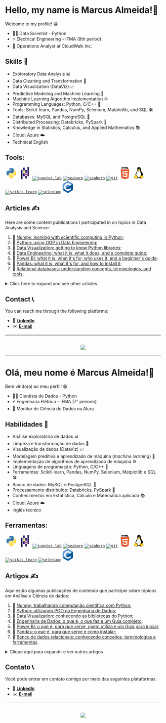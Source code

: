 # **Hello, my name is Marcus Almeida!🎲**

Welcome to my profile! 😁

- 👨‍🔬 Data Scientist - Python
- ⚡ Electrical Engineering - IFMA (8th period)
- 🤿 Operations Analyst at CloudWalk Inc.

## Skills 🚀

- Exploratory Data Analysis 📊
- Data Cleaning and Transformation 🧹
- Data Visualization (DataViz) 📈
- Predictive Modeling and Machine Learning 🤖
- Machine Learning Algorithm Implementation ⚙️
- Programming Languages: Python, C/C++ 🐍
- Tools: Scikit-learn, Pandas, NumPy, Selenium, Matplotlib, and SQL 🛠️
- Databases: MySQL and PostgreSQL 💾
- Distributed Processing: Databricks, PySpark 🌟
- Knowledge in Statistics, Calculus, and Applied Mathematics 📚
- Cloud: Azure ☁️
- Technical English

## Tools:
<section>
 <!-- Language icons -->
 <p align="left">
 <!-- Python -->
 <a href="https://www.python.org" target="_blank" rel="noreferrer"><code><img src="https://raw.githubusercontent.com/devicons/devicon/master/icons/python/python-original.svg" alt="python" width="40" height="40"/></code></a>
  <!-- Pandas -->
 <a href="https://pandas.pydata.org/" target="_blank" rel="noreferrer"><code><img src="https://raw.githubusercontent.com/devicons/devicon/2ae2a900d2f041da66e950e4d48052658d850630/icons/pandas/pandas-original.svg" alt="pandas" width="40" height="40"/></code></a>
 <!-- Jupyter -->
 <a href="https://jupyter.org/" target="_blank" rel="noreferrer"><code><img src="https://cdn.jsdelivr.net/gh/devicons/devicon/icons/jupyter/jupyter-original.svg" alt="jupyter_lab" width="40" height="40"/></code></a>
 <!-- Numpy -->
 <a href="https://numpy.org/" target="_blank" rel="noreferrer"><code><img src="https://cdn.jsdelivr.net/gh/devicons/devicon/icons/numpy/numpy-original.svg" alt="seaborn" width="40" height="40"/></code></a>
 <!-- Seaborn -->
 <a href="https://seaborn.pydata.org/" target="_blank" rel="noreferrer"><code><img src="https://seaborn.pydata.org/_images/logo-mark-lightbg.svg" alt="seaborn" width="40" height="40"/></code></a>
 <!-- Git -->
 <a href="https://git-scm.com/" target="_blank" rel="noreferrer"><code><img src="https://www.vectorlogo.zone/logos/git-scm/git-scm-icon.svg" alt="git" width="40" height="40"/></code></a>
 <!-- HTML 5 -->
 <a href="https://www.w3.org/html/" target="_blank" rel="noreferrer"><code><img src="https://raw.githubusercontent.com/devicons/devicon/master/icons/html5/html5-original-wordmark.svg" alt="html5" width="40" height="40"/></code></a>
 <!-- Linux -->
 <a href="https://www.linux.org/" target="_blank" rel="noreferrer"><code><img src="https://raw.githubusercontent.com/devicons/devicon/master/icons/linux/linux-original.svg" alt="linux" width="40" height="40"/></code></a>
  <!-- Scikit Learn -->
 <a href="https://scikit-learn.org/" target="_blank" rel="noreferrer"><code><img src="https://upload.wikimedia.org/wikipedia/commons/0/05/Scikit_learn_logo_small.svg" alt="scikit_learn" width="40" height="40"/></code></a>
 <!-- Selenium -->
 <a href="https://www.selenium.dev" target="_blank" rel="noreferrer"><code><img src="https://raw.githubusercontent.com/detain/svg-logos/780f25886640cef088af994181646db2f6b1a3f8/svg/selenium-logo.svg" alt="selenium" width="40" height="40"/></code></a>
 <!-- C Language -->
 <a href="https://www.open-std.org/jtc1/sc22/wg14/" target="_blank" rel="noreferrer"><code><img src="https://raw.githubusercontent.com/devicons/devicon/master/icons/c/c-original.svg" alt="c_language" width="40" height="40"/></code></a>
 </p>
</section>

## Articles ✍️

Here are some content publications I participated in on topics in Data Analysis and Science:

1. 📄 [Numpy: working with scientific computing in Python](https://www.alura.com.br/artigos/numpy-computacao-cientifica-com-python);
2. 📄 [Python: using OOP in Data Engineering](https://www.alura.com.br/artigos/python-poo-engenharia-dados);
3. 📄 [Data Visualization: getting to know Python libraries](https://www.alura.com.br/artigos/data-visualization-conhecendo-bibliotecas-python);
4. 📄 [Data Engineering: what it is, what it does, and a complete guide](https://www.alura.com.br/artigos/engenharia-dados);
5. 📄 [Power BI: what it is, what it's for, who uses it, and a beginner's guide](https://www.alura.com.br/artigos/power-bi);
6. 📄 [Pandas: what it is, what it's for, and how to install it](https://www.alura.com.br/artigos/pandas-o-que-e-para-que-serve-como-instalar);
7. 📄 [Relational databases: understanding concepts, terminologies, and tools](https://www.alura.com.br/artigos/banco-dados-relacionais-conceitos-terminologias-ferramentas).

<details>
<summary>Click here to expand and see other articles</summary>

- <a href='https://www.alura.com.br/artigos/iniciando-projeto-spark-no-colab'>📄 Starting a Spark project in Google Colab</a>
</details>


## Contact 📞

You can reach me through the following platforms:
- 📄 **[LinkedIn](https://www.linkedin.com/in/marcus-vinicius-de-souza-almeida/)**
- ✉️ **[E-mail](mailto:marcus.almeida.ds@gmail.com)**
 
---

<br>
<div align="center">
  <!-- <a href="https://github.com/Alm3ida">
  <img height="180em" src="https://github-readme-stats.vercel.app/api?username=Alm3ida&show_icons=true&theme=aura&include_all_commits=true&count_private=true"/> -->
  <img height="180em" src="https://github-readme-stats.vercel.app/api/top-langs/?username=Alm3ida&layout=compact&langs_count=7&theme=github_dark"/>
</div>


---

# **Olá, meu nome é Marcus Almeida!🎲** 

Bem vindo(a) ao meu perfil! 😁

- 👨‍🔬 Cientista de Dados - Python
- ⚡ Engenharia Elétrica - IFMA (7° período)
- 🤿 Monitor de Ciência de Dados na Alura

## Habilidades 🚀

- Análise exploratória de dados 📊
- Limpeza e transformação de dados 🧹
- Visualização de dados (DataViz) 📈
- Modelagem preditiva e aprendizado de máquina (*machine learning*) 🤖
- Implementação de algoritmos de aprendizado de máquina ⚙️
- Linguagens de programação: Python, C/C++ 🐍
- Ferramentas: Scikit-learn, Pandas, NumPy, Selenium, Matplotlib e SQL 🛠️
- Banco de dados: MySQL e PostgreSQL 💾
- Processamento distribuído: Databricks, PySpark 🌟
- Conhecimentos em Estatística, Cálculo e Matemática aplicada 📚
- Cloud: Azure ☁️
- Inglês técnico


## Ferramentas:

<section>
 <!-- Language icons -->
 <p align="left">
 <!-- Python -->
 <a href="https://www.python.org" target="_blank" rel="noreferrer"><code><img src="https://raw.githubusercontent.com/devicons/devicon/master/icons/python/python-original.svg" alt="python" width="40" height="40"/></code></a>
  <!-- Pandas -->
 <a href="https://pandas.pydata.org/" target="_blank" rel="noreferrer"><code><img src="https://raw.githubusercontent.com/devicons/devicon/2ae2a900d2f041da66e950e4d48052658d850630/icons/pandas/pandas-original.svg" alt="pandas" width="40" height="40"/></code></a>
 <!-- Jupyter -->
 <a href="https://jupyter.org/" target="_blank" rel="noreferrer"><code><img src="https://cdn.jsdelivr.net/gh/devicons/devicon/icons/jupyter/jupyter-original.svg" alt="jupyter_lab" width="40" height="40"/></code></a>
 <!-- Numpy -->
 <a href="https://numpy.org/" target="_blank" rel="noreferrer"><code><img src="https://cdn.jsdelivr.net/gh/devicons/devicon/icons/numpy/numpy-original.svg" alt="seaborn" width="40" height="40"/></code></a>
 <!-- Seaborn -->
 <a href="https://seaborn.pydata.org/" target="_blank" rel="noreferrer"><code><img src="https://seaborn.pydata.org/_images/logo-mark-lightbg.svg" alt="seaborn" width="40" height="40"/></code></a>
 <!-- Git -->
 <a href="https://git-scm.com/" target="_blank" rel="noreferrer"><code><img src="https://www.vectorlogo.zone/logos/git-scm/git-scm-icon.svg" alt="git" width="40" height="40"/></code></a>
 <!-- HTML 5 -->
 <a href="https://www.w3.org/html/" target="_blank" rel="noreferrer"><code><img src="https://raw.githubusercontent.com/devicons/devicon/master/icons/html5/html5-original-wordmark.svg" alt="html5" width="40" height="40"/></code></a>
 <!-- Linux -->
 <a href="https://www.linux.org/" target="_blank" rel="noreferrer"><code><img src="https://raw.githubusercontent.com/devicons/devicon/master/icons/linux/linux-original.svg" alt="linux" width="40" height="40"/></code></a>
  <!-- Scikit Learn -->
 <a href="https://scikit-learn.org/" target="_blank" rel="noreferrer"><code><img src="https://upload.wikimedia.org/wikipedia/commons/0/05/Scikit_learn_logo_small.svg" alt="scikit_learn" width="40" height="40"/></code></a>
 <!-- Selenium -->
 <a href="https://www.selenium.dev" target="_blank" rel="noreferrer"><code><img src="https://raw.githubusercontent.com/detain/svg-logos/780f25886640cef088af994181646db2f6b1a3f8/svg/selenium-logo.svg" alt="selenium" width="40" height="40"/></code></a>
 <!-- C Language -->
 <a href="https://www.open-std.org/jtc1/sc22/wg14/" target="_blank" rel="noreferrer"><code><img src="https://raw.githubusercontent.com/devicons/devicon/master/icons/c/c-original.svg" alt="c_language" width="40" height="40"/></code></a>
 </p>
</section>

## Artigos ✍️

Aqui estão algumas publicações de conteúdo que participei sobre tópicos em Análise e Ciência de dados:

1. 📄 [Numpy: trabalhando computação científica com Python](https://www.alura.com.br/artigos/numpy-computacao-cientifica-com-python);
2. 📄 [Python: utilizando POO na Engenharia de Dados](https://www.alura.com.br/artigos/python-poo-engenharia-dados);
3. 📄 [Data Visualization: conhecendo as bibliotecas do Python](https://www.alura.com.br/artigos/data-visualization-conhecendo-bibliotecas-python);
4. 📄 [Engenharia de Dados: o que é, o que faz e um Guia completo](https://www.alura.com.br/artigos/engenharia-dados);
5. 📄 [Power BI: o que é, para que serve, quem utiliza e um Guia para iniciar](https://www.alura.com.br/artigos/power-bi);
6. 📄 [Pandas: o que é, para que serve e como instalar](https://www.alura.com.br/artigos/pandas-o-que-e-para-que-serve-como-instalar);
7. 📄 [Banco de dados relacionais: conhecendo conceitos, terminologias e ferramentas](https://www.alura.com.br/artigos/banco-dados-relacionais-conceitos-terminologias-ferramentas).
<details>
<summary>Clique aqui para expandir e ver outros artigos</summary>
- <a href='https://www.alura.com.br/artigos/iniciando-projeto-spark-no-colab'>📄 Iniciando um projeto Spark no Google Colab</a>
</details>

## Contato 📞

Você pode entrar em contato comigo por meio das seguintes plataformas:
- 📄 **[LinkedIn](https://www.linkedin.com/in/marcus-vinicius-de-souza-almeida/)**
- ✉️ **[E-mail](mailto:marcus.almeida.ds@gmail.com)**
 
---
<br>
<div align="center">
  <!-- <a href="https://github.com/Alm3ida">
  <img height="180em" src="https://github-readme-stats.vercel.app/api?username=Alm3ida&show_icons=true&theme=aura&include_all_commits=true&count_private=true"/> -->
  <img height="180em" src="https://github-readme-stats.vercel.app/api/top-langs/?username=Alm3ida&layout=compact&langs_count=7&theme=github_dark"/>
</div>

